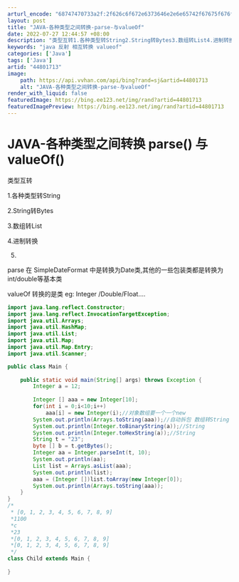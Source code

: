 ```yaml
---
arturl_encode: "68747470733a2f:2f626c6f672e6373646e2e6e65742f67675f676f676f696e67:2f61727469636c652f64657461696c732f3434383031373133"
layout: post
title: "JAVA-各种类型之间转换-parse-与valueOf"
date: 2022-07-27 12:44:57 +08:00
description: "类型互转1.各种类型转String2.String转Bytes3.数组转List4.进制转换5.im"
keywords: "java 反射 相互转换 valueof"
categories: ['Java']
tags: ['Java']
artid: "44801713"
image:
    path: https://api.vvhan.com/api/bing?rand=sj&artid=44801713
    alt: "JAVA-各种类型之间转换-parse-与valueOf"
render_with_liquid: false
featuredImage: https://bing.ee123.net/img/rand?artid=44801713
featuredImagePreview: https://bing.ee123.net/img/rand?artid=44801713
---
```


# JAVA-各种类型之间转换 parse() 与valueOf()

类型互转

1.各种类型转String

2.String转Bytes

3.数组转List

4.进制转换

5.

parse 在 SimpleDateFormat 中是转换为Date类,其他的一些包装类都是转换为int/double等基本类

valueOf 转换的是类 eg: Integer /Double/Float....

```java
import java.lang.reflect.Constructor;
import java.lang.reflect.InvocationTargetException;
import java.util.Arrays;
import java.util.HashMap;
import java.util.List;
import java.util.Map;
import java.util.Map.Entry;
import java.util.Scanner;

public class Main {
	
	public static void main(String[] args) throws Exception {
		Integer a = 12;
		
		Integer [] aaa = new Integer[10];
		for(int i = 0;i<10;i++)
			aaa[i] = new Integer(i);//对象数组要一个一个new
		System.out.println(Arrays.toString(aaa));//自动拆包 数组转String
		System.out.println(Integer.toBinaryString(a));//String
		System.out.println(Integer.toHexString(a));//String
		String t = "23";
		byte [] b = t.getBytes();
		Integer aa = Integer.parseInt(t, 10);
		System.out.println(aa);
		List list = Arrays.asList(aaa);	
		System.out.println(list);
		aaa = (Integer [])list.toArray(new Integer[0]);
		System.out.println(Arrays.toString(aaa));
	}
}
/*
 * [0, 1, 2, 3, 4, 5, 6, 7, 8, 9]
 *1100
 *c
 *23
 *[0, 1, 2, 3, 4, 5, 6, 7, 8, 9]
 *[0, 1, 2, 3, 4, 5, 6, 7, 8, 9]
 */
class Child extends Main {
	
}
```